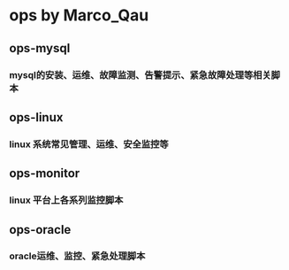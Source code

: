 # ops by Marco_Qau
## ops-mysql
### mysql的安装、运维、故障监测、告警提示、紧急故障处理等相关脚本
## ops-linux
### linux 系统常见管理、运维、安全监控等
## ops-monitor
### linux 平台上各系列监控脚本
## ops-oracle
### oracle运维、监控、紧急处理脚本
